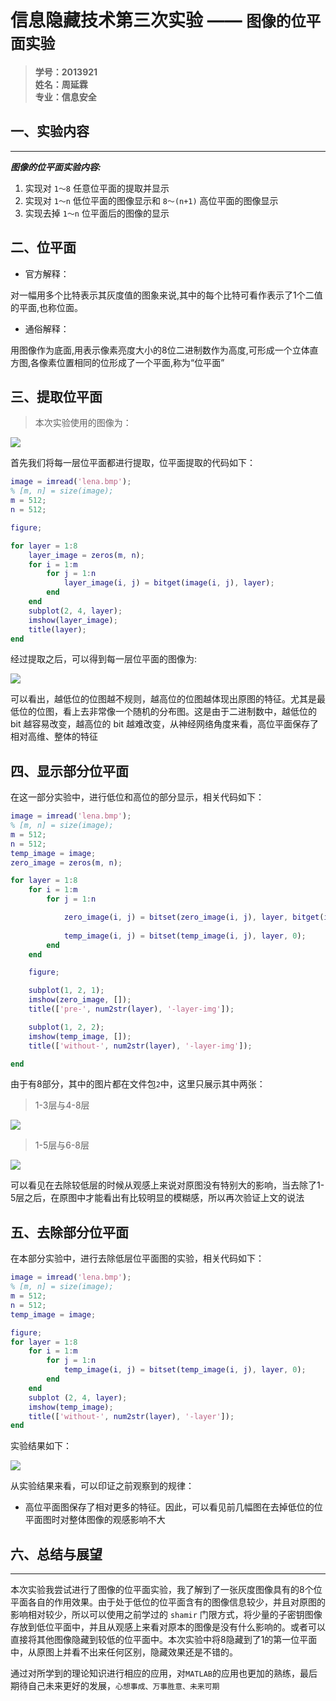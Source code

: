 # 信息隐藏技术第三次实验 —— `图像的位平面实验`

> **学号：2013921  
姓名：周延霖  
专业：信息安全**

## 一、实验内容
---

***图像的位平面实验内容:***

1. 实现对 `1～8` 任意位平面的提取并显示
2. 实现对 `1～n` 低位平面的图像显示和 `8～(n+1)` 高位平面的图像显示
3. 实现去掉 `1～n` 位平面后的图像的显示





## 二、位平面




- 官方解释：


对一幅用多个比特表示其灰度值的图象来说,其中的每个比特可看作表示了1个二值的平面,也称位面。



- 通俗解释：


用图像作为底面,用表示像素亮度大小的8位二进制数作为高度,可形成一个立体直方图,各像素位置相同的位形成了一个平面,称为“位平面”







## 三、提取位平面


> 本次实验使用的图像为：

![](https://i.imgtg.com/2023/03/29/25c8B.png)


首先我们将每一层位平面都进行提取，位平面提取的代码如下：


```MATLAB
image = imread('lena.bmp');
% [m, n] = size(image);
m = 512;
n = 512;

figure;

for layer = 1:8
	layer_image = zeros(m, n);
	for i = 1:m
		for j = 1:n
			layer_image(i, j) = bitget(image(i, j), layer);
		end
	end
	subplot(2, 4, layer);
	imshow(layer_image);
	title(layer);
end
```





经过提取之后，可以得到每一层位平面的图像为:

![](https://i.imgtg.com/2023/03/29/25Gwb.png)


可以看出，越低位的位图越不规则，越高位的位图越体现出原图的特征。尤其是最低位的位图，看上去非常像一个随机的分布图。这是由于二进制数中，越低位的 bit 越容易改变，越高位的 bit 越难改变，从神经网络角度来看，高位平面保存了相对高维、整体的特征



## 四、显示部分位平面


在这一部分实验中，进行低位和高位的部分显示，相关代码如下：


```MATLAB
image = imread('lena.bmp');
% [m, n] = size(image);
m = 512;
n = 512;
temp_image = image;
zero_image = zeros(m, n);

for layer = 1:8
	for i = 1:m
		for j = 1:n

			zero_image(i, j) = bitset(zero_image(i, j), layer, bitget(image(i, j), layer));
			
			temp_image(i, j) = bitset(temp_image(i, j), layer, 0);
		end
	end

	figure;

	subplot(1, 2, 1); 
	imshow(zero_image, []); 
	title(['pre-', num2str(layer), '-layer-img']);

	subplot(1, 2, 2); 
	imshow(temp_image, []); 
	title(['without-', num2str(layer), '-layer-img']);

end
```

由于有8部分，其中的图片都在文件包`2`中，这里只展示其中两张：

> 1-3层与4-8层


![](https://i.imgtg.com/2023/03/29/250Dg.png)



> 1-5层与6-8层


![](https://i.imgtg.com/2023/03/29/25Snl.png)



可以看见在去除较低层的时候从观感上来说对原图没有特别大的影响，当去除了1-5层之后，在原图中才能看出有比较明显的模糊感，所以再次验证上文的说法




## 五、去除部分位平面



在本部分实验中，进行去除低层位平面图的实验，相关代码如下：


```MATLAB
image = imread('lena.bmp');
% [m, n] = size(image);
m = 512;
n = 512;
temp_image = image;

figure;
for layer = 1:8
    for i = 1:m
        for j = 1:n
            temp_image(i, j) = bitset(temp_image(i, j), layer, 0);
        end
    end
    subplot (2, 4, layer); 
    imshow(temp_image); 
    title(['without-', num2str(layer), '-layer']);
end
```



实验结果如下：


![](https://i.imgtg.com/2023/03/29/25ESP.png)


从实验结果来看，可以印证之前观察到的规律：

- 高位平面图保存了相对更多的特征。因此，可以看见前几幅图在去掉低位的位平面图时对整体图像的观感影响不大






## 六、总结与展望
---


本次实验我尝试进行了图像的位平面实验，我了解到了一张灰度图像具有的8个位平面各自的作用效果。由于处于低位的位平面含有的图像信息较少，并且对原图的影响相对较少，所以可以使用之前学过的 `shamir` 门限方式，将少量的子密钥图像存放到低位平面中，并且从观感上来看对原本的图像是没有什么影响的。或者可以直接将其他图像隐藏到较低的位平面中。本次实验中将8隐藏到了1的第一位平面中，从原图上并看不出来任何区别，隐藏效果还是不错的。



通过对所学到的理论知识进行相应的应用，对`MATLAB`的应用也更加的熟练，最后期待自己未来更好的发展，`心想事成、万事胜意、未来可期`




